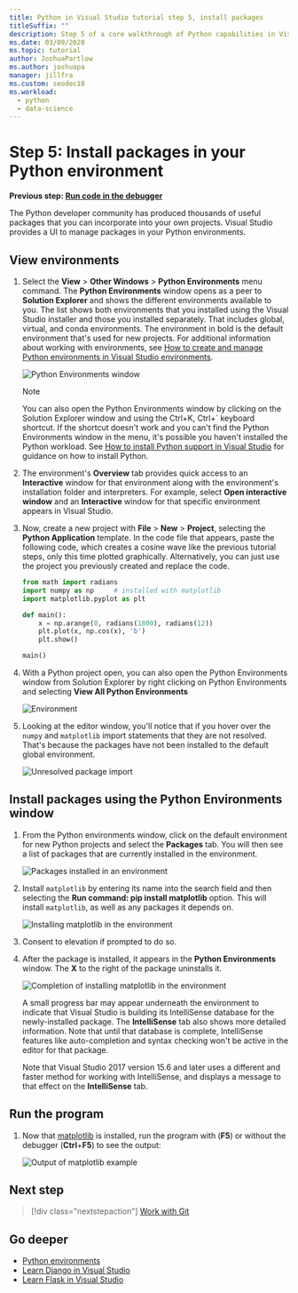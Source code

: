 ```yaml
---
title: Python in Visual Studio tutorial step 5, install packages
titleSuffix: ""
description: Step 5 of a core walkthrough of Python capabilities in Visual Studio, demonstrating Visual Studio's features for managing packages in a Python environment.
ms.date: 03/09/2020
ms.topic: tutorial
author: JoshuaPartlow
ms.author: joshuapa
manager: jillfra
ms.custom: seodec18
ms.workload:
  - python
  - data-science
---
```


# Step 5: Install packages in your Python environment

**Previous step: [Run code in the debugger](tutorial-working-with-python-in-visual-studio-step-04-debugging.md)**

The Python developer community has produced thousands of useful packages that you can incorporate into your own projects. Visual Studio provides a UI to manage packages in your Python environments.

## View environments

1. Select the **View** > **Other Windows** > **Python Environments** menu command. The **Python Environments** window opens as a peer to **Solution Explorer** and shows the different environments available to you. The list shows both environments that you installed using the Visual Studio installer and those you installed separately. That includes global, virtual, and conda environments. The environment in bold is the default environment that's used for new projects. For additional information about working with environments, see [How to create and manage Python environments in Visual Studio environments](managing-python-environments-in-visual-studio.md).

   ![Python Environments window](media/environments/environments-default-view-2019.png)

   > [!NOTE]
   > You can also open the Python Environments window by clicking on the Solution Explorer window and using the Ctrl+K, Ctrl+` keyboard shortcut. If the shortcut doesn't work and you can't find the Python Environments window in the menu, it's possible you haven't installed the Python workload. See [How to install Python support in Visual Studio](installing-python-support-in-visual-studio.md) for guidance on how to install Python.

2. The environment's **Overview** tab provides quick access to an **Interactive** window for that environment along with the environment's installation folder and interpreters. For example, select **Open interactive window** and an **Interactive** window for that specific environment appears in Visual Studio.

3. Now, create a new project with **File** > **New** > **Project**, selecting the **Python Application** template. In the code file that appears, paste the following code, which creates a cosine wave like the previous tutorial steps, only this time plotted graphically. Alternatively, you can just use the project you previously created and replace the code. 

    ```python
    from math import radians
    import numpy as np     # installed with matplotlib
    import matplotlib.pyplot as plt

    def main():
        x = np.arange(0, radians(1800), radians(12))
        plt.plot(x, np.cos(x), 'b')
        plt.show()

    main()
    ```

4. With a Python project open, you can also open the Python Environments window from Solution Explorer by right clicking on Python Environments and selecting **View All Python Environments**

   ![Environment](media/environments/environments-view-all-2019.png)

5. Looking at the editor window, you'll notice that if you hover over the `numpy` and `matplotlib` import statements that they are not resolved. That's because the packages have not been installed to the default global environment.

   ![Unresolved package import](media/packages-unresolved-import.png)

## Install packages using the Python Environments window

1. From the Python environments window, click on the default environment for new Python projects and select the **Packages** tab. You will then see a list of packages that are currently installed in the environment.

   ![Packages installed in an environment](media/environments/environments-installed-packages-2019.png)

2. Install `matplotlib` by entering its name into the search field and then selecting the **Run command: pip install matplotlib** option. This will install `matplotlib`, as well as any packages it depends on.

   ![Installing matplotlib in the environment](media/environments/environments-add-matplotlib-2019.png)

5. Consent to elevation if prompted to do so.

6. After the package is installed, it appears in the **Python Environments** window. The **X** to the right of the package uninstalls it.

   ![Completion of installing matplotlib in the environment](media/environments/environments-add-matplotlib2-2019.png)

   A small progress bar may appear underneath the environment to indicate that Visual Studio is building its IntelliSense database for the newly-installed package. The **IntelliSense** tab also shows more detailed information. Note that until that database is complete, IntelliSense features like auto-completion and syntax checking won't be active in the editor for that package.

   Note that Visual Studio 2017 version 15.6 and later uses a different and faster method for working with IntelliSense, and displays a message to that effect on the **IntelliSense** tab.

## Run the program

1. Now that [matplotlib](https://matplotlib.org/) is installed, run the program with (**F5**) or without the debugger (**Ctrl**+**F5**) to see the output:

   ![Output of matplotlib example](media/environments/environments-add-matplotlib3.png)

## Next step

> [!div class="nextstepaction"]
> [Work with Git](tutorial-working-with-python-in-visual-studio-step-06-working-with-git.md)

## Go deeper

- [Python environments](managing-python-environments-in-visual-studio.md)
- [Learn Django in Visual Studio](learn-django-in-visual-studio-step-01-project-and-solution.md)
- [Learn Flask in Visual Studio](learn-flask-visual-studio-step-01-project-solution.md)
